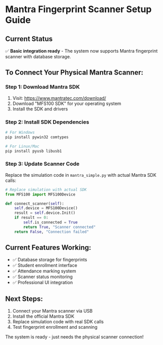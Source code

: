 # Mantra Fingerprint Scanner Setup Guide

## Current Status
✅ **Basic integration ready** - The system now supports Mantra fingerprint scanner with database storage.

## To Connect Your Physical Mantra Scanner:

### Step 1: Download Mantra SDK
1. Visit: https://www.mantratec.com/download/
2. Download "MFS100 SDK" for your operating system
3. Install the SDK and drivers

### Step 2: Install SDK Dependencies
```bash
# For Windows
pip install pywin32 comtypes

# For Linux/Mac
pip install pyusb libusb1
```

### Step 3: Update Scanner Code
Replace the simulation code in `mantra_simple.py` with actual Mantra SDK calls:

```python
# Replace simulation with actual SDK
from MFS100 import MFS100Device

def connect_scanner(self):
    self.device = MFS100Device()
    result = self.device.Init()
    if result == 0:
        self.is_connected = True
        return True, "Scanner connected"
    return False, "Connection failed"
```

## Current Features Working:
- ✅ Database storage for fingerprints
- ✅ Student enrollment interface
- ✅ Attendance marking system
- ✅ Scanner status monitoring
- ✅ Professional UI integration

## Next Steps:
1. Connect your Mantra scanner via USB
2. Install the official Mantra SDK
3. Replace simulation code with real SDK calls
4. Test fingerprint enrollment and scanning

The system is ready - just needs the physical scanner connection!